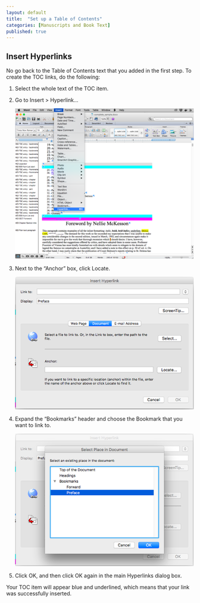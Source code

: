 ```yaml
---
layout: default
title:  "Set up a Table of Contents"
categories: [Manuscripts and Book Text]
published: true
---
```


<section class="hwprsubsectionstart" data-hederis-type="hwprsubsectionstart" id="pk3TB1ZFx" data-type="subsection"><h1 data-hederis-type="hblktitle" class="hblktitle" id="pem67Pz9c">Insert Hyperlinks</h1>
    <p class="hblkp" data-hederis-type="hblkp" id="pHNWeHpMP">No go back to the Table of Contents text that you added in the first step. To create the TOC links, do the following:</p>
    <ol class="hwprnum-liststart" data-hederis-type="hwprnum-liststart" id="pjeoCXzYk"><li class="hblkoli" data-hederis-type="hblkoli" id="lie4PvWwqQ"><p class="hblkoli" data-hederis-type="hblkoli" id="pZeLSsXWr">Select the whole text of the TOC item.</p></li>
    <li class="hblkoli" data-hederis-type="hblkoli" id="lipnGRvSy7"><p class="hblkoli" data-hederis-type="hblkoli" id="pvJnMMRzK">Go to Insert &gt; Hyperlink&#8230;</p><img data-hederis-type="hblkimg" class="hblkimg" id="pew4tzPQ0" src="/images/hyperlink1.png"/>
    </li>
    <li class="hblkoli" data-hederis-type="hblkoli" id="lirGraGESs"><p class="hblkoli" data-hederis-type="hblkoli" id="ptLmlYQvA">Next to the &#8220;Anchor&#8221; box, click Locate.</p><img data-hederis-type="hblkimg" class="hblkimg" id="psvJN2Znk" src="/images/hyperlink2.png"/>
    </li>
    <li class="hblkoli" data-hederis-type="hblkoli" id="liNs5moBCG"><p class="hblkoli" data-hederis-type="hblkoli" id="p5rBR0AIJ">Expand the &#8220;Bookmarks&#8221; header and choose the Bookmark that you want to link to.</p><img data-hederis-type="hblkimg" class="hblkimg" id="p1EskPDeq" src="/images/hyperlink4.png"/>
    </li>
    <li class="hblkoli" data-hederis-type="hblkoli" id="livOvdxcLr"><p class="hblkoli" data-hederis-type="hblkoli" id="pBAWDrk3g">Click OK, and then click OK again in the main Hyperlinks dialog box.</p></li>
    </ol>
    <p class="hblkp" data-hederis-type="hblkp" id="pEJbnPPWf">Your TOC item will appear blue and underlined, which means that your link was successfully inserted.</p>
    </section>
    